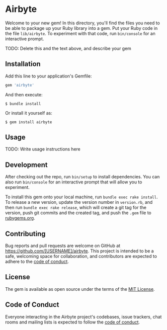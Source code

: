 # Airbyte

Welcome to your new gem! In this directory, you'll find the files you need to be able to package up your Ruby library into a gem. Put your Ruby code in the file `lib/airbyte`. To experiment with that code, run `bin/console` for an interactive prompt.

TODO: Delete this and the text above, and describe your gem

## Installation

Add this line to your application's Gemfile:

```ruby
gem 'airbyte'
```

And then execute:

    $ bundle install

Or install it yourself as:

    $ gem install airbyte

## Usage

TODO: Write usage instructions here

## Development

After checking out the repo, run `bin/setup` to install dependencies. You can also run `bin/console` for an interactive prompt that will allow you to experiment.

To install this gem onto your local machine, run `bundle exec rake install`. To release a new version, update the version number in `version.rb`, and then run `bundle exec rake release`, which will create a git tag for the version, push git commits and the created tag, and push the `.gem` file to [rubygems.org](https://rubygems.org).

## Contributing

Bug reports and pull requests are welcome on GitHub at https://github.com/[USERNAME]/airbyte. This project is intended to be a safe, welcoming space for collaboration, and contributors are expected to adhere to the [code of conduct](https://github.com/[USERNAME]/airbyte/blob/master/CODE_OF_CONDUCT.md).

## License

The gem is available as open source under the terms of the [MIT License](https://opensource.org/licenses/MIT).

## Code of Conduct

Everyone interacting in the Airbyte project's codebases, issue trackers, chat rooms and mailing lists is expected to follow the [code of conduct](https://github.com/[USERNAME]/airbyte/blob/master/CODE_OF_CONDUCT.md).
